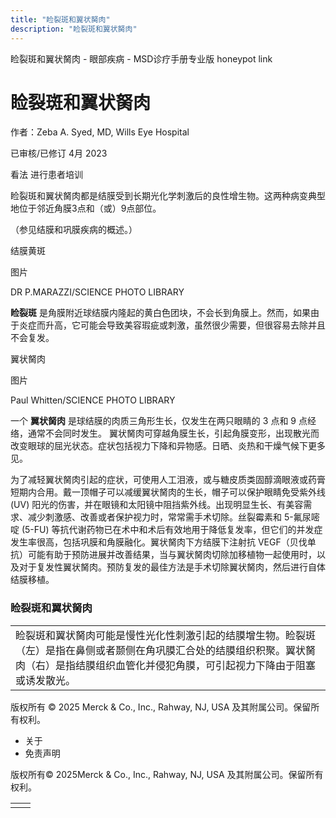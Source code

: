 ```yaml
---
title: "睑裂斑和翼状胬肉"
description: "睑裂斑和翼状胬肉"
---
```


﻿睑裂斑和翼状胬肉 \- 眼部疾病 \- MSD诊疗手册专业版 honeypot link

# 睑裂斑和翼状胬肉

作者：Zeba A. Syed, MD, Wills Eye Hospital

已审核/已修订 4月 2023

看法 进行患者培训

睑裂斑和翼状胬肉都是结膜受到长期光化学刺激后的良性增生物。这两种病变典型地位于邻近角膜3点和（或）9点部位。

（参见结膜和巩膜疾病的概述。）

结膜黄斑



图片

DR P.MARAZZI/SCIENCE PHOTO LIBRARY

**睑裂斑** 是角膜附近球结膜内隆起的黄白色团块，不会长到角膜上。然而，如果由于炎症而升高，它可能会导致美容瑕疵或刺激，虽然很少需要，但很容易去除并且不会复发。

翼状胬肉



图片

Paul Whitten/SCIENCE PHOTO LIBRARY

一个 **翼状胬肉** 是球结膜的肉质三角形生长，仅发生在两只眼睛的 3 点和 9 点经络，通常不会同时发生。 翼状胬肉可穿越角膜生长，引起角膜变形，出现散光而改变眼球的屈光状态。症状包括视力下降和异物感。日晒、炎热和干燥气候下更多见。

为了减轻翼状胬肉引起的症状，可使用人工泪液，或与糖皮质类固醇滴眼液或药膏短期内合用。戴一顶帽子可以减缓翼状胬肉的生长，帽子可以保护眼睛免受紫外线 (UV) 阳光的伤害，并在眼镜和太阳镜中阻挡紫外线。出现明显生长、有美容需求、减少刺激感、改善或者保护视力时，常常需手术切除。丝裂霉素和 5-氟尿嘧啶 (5-FU) 等抗代谢药物已在术中和术后有效地用于降低复发率，但它们的并发症发生率很高，包括巩膜和角膜融化。翼状胬肉下方结膜下注射抗 VEGF（贝伐单抗）可能有助于预防进展并改善结果，当与翼状胬肉切除加移植物一起使用时，以及对于复发性翼状胬肉。预防复发的最佳方法是手术切除翼状胬肉，然后进行自体结膜移植。

### 睑裂斑和翼状胬肉

|     |
| --- |
| 睑裂斑和翼状胬肉可能是慢性光化性刺激引起的结膜增生物。睑裂斑（左）是指在鼻侧或者颞侧在角巩膜汇合处的结膜组织积聚。翼状胬肉（右）是指结膜组织血管化并侵犯角膜，可引起视力下降由于阻塞或诱发散光。<br> |



版权所有 © 2025
Merck & Co., Inc., Rahway, NJ, USA 及其附属公司。保留所有权利。

- 关于
- 免责声明

版权所有© 2025Merck & Co., Inc., Rahway, NJ, USA 及其附属公司。保留所有权利。

|     |     |
| --- | --- |
|  |  |